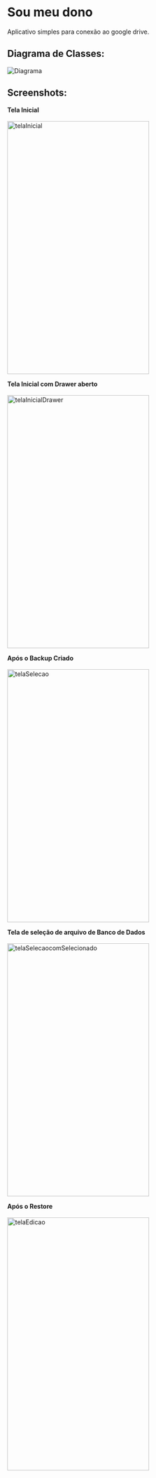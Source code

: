 # Sou meu dono
Aplicativo simples para conexão ao google drive.

<h2>Diagrama de Classes:</h2>
<img src="https://raw.githubusercontent.com/VGsss/SerraGenSIS/master/Readme%20img/Diagrama%20SerraGenSIS.png" alt="Diagrama">

<h2>Screenshots:</h2>

<b>Tela Inicial</b><br><br>
<img src="https://raw.githubusercontent.com/VGsss/SerraGenSIS/master/Readme%20img/Tela%20Inicial.png" alt="telaInicial" width="324" height="576">

<b>Tela Inicial com Drawer aberto</b><br><br>
<img src="https://raw.githubusercontent.com/VGsss/SerraGenSIS/master/Readme%20img/Drawer.png" alt="telaInicialDrawer" width="324" height="576">

<b>Após o Backup Criado</b><br><br>
<img src="https://raw.githubusercontent.com/VGsss/SerraGenSIS/master/Readme%20img/Backup.png" alt="telaSelecao" width="324" height="576">

<b>Tela de seleção de arquivo de Banco de Dados</b><br><br>
<img src="https://raw.githubusercontent.com/VGsss/SerraGenSIS/master/Readme%20img/Selecionando%20Arquivo.png" alt="telaSelecaocomSelecionado" width="324" height="576">

<b>Após o Restore</b><br><br>
<img src="https://raw.githubusercontent.com/VGsss/SerraGenSIS/master/Readme%20img/Restore.png" alt="telaEdicao" width="324" height="576">
